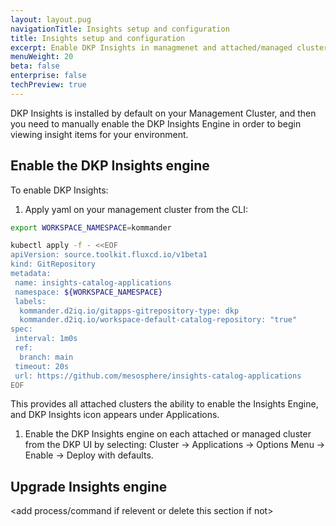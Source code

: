 ```yaml
---
layout: layout.pug
navigationTitle: Insights setup and configuration
title: Insights setup and configuration
excerpt: Enable DKP Insights in managmenet and attached/managed clusters
menuWeight: 20
beta: false
enterprise: false
techPreview: true
---
```


DKP Insights is installed by default on your Management Cluster, and then you need to manually enable the DKP Insights Engine in order to begin viewing insight items for your environment.

## Enable the DKP Insights engine

To enable DKP Insights:

1.  Apply yaml on your management cluster from the CLI:

   ```bash
   export WORKSPACE_NAMESPACE=kommander

   kubectl apply -f - <<EOF
   apiVersion: source.toolkit.fluxcd.io/v1beta1
   kind: GitRepository
   metadata:
    name: insights-catalog-applications
    namespace: ${WORKSPACE_NAMESPACE}
    labels:
     kommander.d2iq.io/gitapps-gitrepository-type: dkp
     kommander.d2iq.io/workspace-default-catalog-repository: "true"
   spec:
    interval: 1m0s
    ref:
     branch: main
    timeout: 20s
    url: https://github.com/mesosphere/insights-catalog-applications
   EOF
   ```

   This provides all attached clusters the ability to enable the Insights Engine, and DKP Insights icon appears under Applications.

1. Enable the DKP Insights engine on each attached or managed cluster from the DKP UI by selecting: Cluster -> Applications -> Options Menu -> Enable -> Deploy with defaults.

## Upgrade Insights engine

<add process/command if relevent or delete this section if not>
